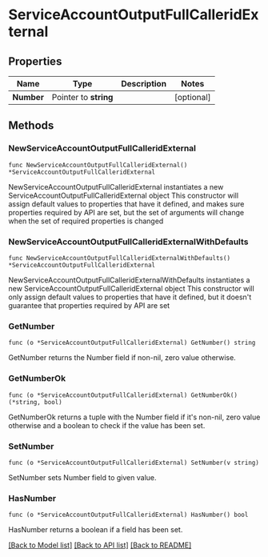 # ServiceAccountOutputFullCalleridExternal

## Properties

Name | Type | Description | Notes
------------ | ------------- | ------------- | -------------
**Number** | Pointer to **string** |  | [optional] 

## Methods

### NewServiceAccountOutputFullCalleridExternal

`func NewServiceAccountOutputFullCalleridExternal() *ServiceAccountOutputFullCalleridExternal`

NewServiceAccountOutputFullCalleridExternal instantiates a new ServiceAccountOutputFullCalleridExternal object
This constructor will assign default values to properties that have it defined,
and makes sure properties required by API are set, but the set of arguments
will change when the set of required properties is changed

### NewServiceAccountOutputFullCalleridExternalWithDefaults

`func NewServiceAccountOutputFullCalleridExternalWithDefaults() *ServiceAccountOutputFullCalleridExternal`

NewServiceAccountOutputFullCalleridExternalWithDefaults instantiates a new ServiceAccountOutputFullCalleridExternal object
This constructor will only assign default values to properties that have it defined,
but it doesn't guarantee that properties required by API are set

### GetNumber

`func (o *ServiceAccountOutputFullCalleridExternal) GetNumber() string`

GetNumber returns the Number field if non-nil, zero value otherwise.

### GetNumberOk

`func (o *ServiceAccountOutputFullCalleridExternal) GetNumberOk() (*string, bool)`

GetNumberOk returns a tuple with the Number field if it's non-nil, zero value otherwise
and a boolean to check if the value has been set.

### SetNumber

`func (o *ServiceAccountOutputFullCalleridExternal) SetNumber(v string)`

SetNumber sets Number field to given value.

### HasNumber

`func (o *ServiceAccountOutputFullCalleridExternal) HasNumber() bool`

HasNumber returns a boolean if a field has been set.


[[Back to Model list]](../README.md#documentation-for-models) [[Back to API list]](../README.md#documentation-for-api-endpoints) [[Back to README]](../README.md)


